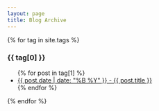 ```yaml
---
layout: page
title: Blog Archive
---
```


{% for tag in site.tags %}
  <h3>{{ tag[0] }}</h3>
  <ul>
    {% for post in tag[1] %}
      <li><a href="{{ site.baseurl }}/archive">{{ post.date | date: "%B %Y" }} - {{ post.title }}</a></li>
    {% endfor %}
  </ul>
{% endfor %}

